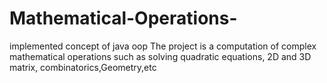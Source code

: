 # Mathematical-Operations-
implemented  concept of java oop
The project is a computation of complex mathematical operations such as solving quadratic equations, 2D and 3D matrix,
combinatorics,Geometry,etc

